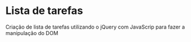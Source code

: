 # Lista de tarefas

Criação de lista de tarefas utilizando o jQuery com JavaScrip para fazer a manipulação do DOM

